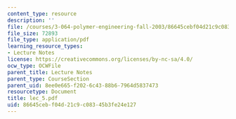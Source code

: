 ```yaml
---
content_type: resource
description: ''
file: /courses/3-064-polymer-engineering-fall-2003/86645cebf04d21c9c08345b3fe24e127_lec_5.pdf
file_size: 72893
file_type: application/pdf
learning_resource_types:
- Lecture Notes
license: https://creativecommons.org/licenses/by-nc-sa/4.0/
ocw_type: OCWFile
parent_title: Lecture Notes
parent_type: CourseSection
parent_uid: 8ee0e665-f202-6c43-88b6-7964d5837473
resourcetype: Document
title: lec_5.pdf
uid: 86645ceb-f04d-21c9-c083-45b3fe24e127
---
```

